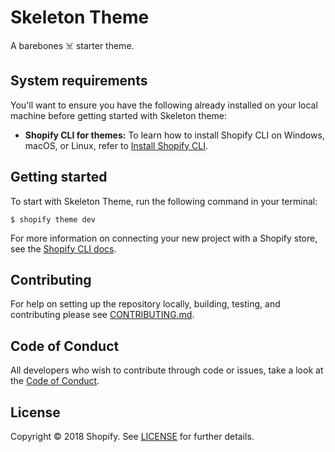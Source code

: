 # Skeleton Theme

A barebones ☠️ starter theme.

## System requirements

You'll want to ensure you have the following already installed on your local machine before getting started with Skeleton theme:

- **Shopify CLI for themes:** To learn how to install Shopify CLI on Windows, macOS, or Linux, refer to [Install Shopify CLI](https://shopify.dev/docs/themes/tools/cli/install).

## Getting started

To start with Skeleton Theme, run the following command in your terminal:

```
$ shopify theme dev
```

For more information on connecting your new project with a Shopify store, see the [Shopify CLI docs](https://shopify.dev/docs/themes/getting-started/create#step-3-start-a-local-development-server).

## Contributing

For help on setting up the repository locally, building, testing, and contributing
please see [CONTRIBUTING.md](https://github.com/Shopify/skeleton-theme/blob/master/CONTRIBUTING.md).

## Code of Conduct

All developers who wish to contribute through code or issues, take a look at the
[Code of Conduct](https://github.com/Shopify/skeleton-theme/blob/master/CODE_OF_CONDUCT.md).

## License

Copyright © 2018 Shopify. See [LICENSE](https://github.com/Shopify/skeleton-theme/blob/master/LICENSE) for further details.

